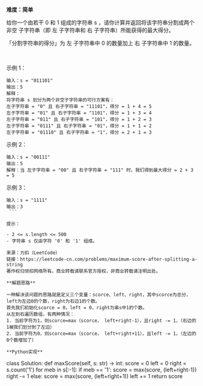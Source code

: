 **难度：简单**  

给你一个由若干 0 和 1 组成的字符串 s ，请你计算并返回将该字符串分割成两个 非空 子字符串（即 左 子字符串和 右 子字符串）所能获得的最大得分。

「分割字符串的得分」为 左 子字符串中 0 的数量加上 右 子字符串中 1 的数量。

 

示例 1：
```
输入：s = "011101"
输出：5 
解释：
将字符串 s 划分为两个非空子字符串的可行方案有：
左子字符串 = "0" 且 右子字符串 = "11101"，得分 = 1 + 4 = 5 
左子字符串 = "01" 且 右子字符串 = "1101"，得分 = 1 + 3 = 4 
左子字符串 = "011" 且 右子字符串 = "101"，得分 = 1 + 2 = 3 
左子字符串 = "0111" 且 右子字符串 = "01"，得分 = 1 + 1 = 2 
左子字符串 = "01110" 且 右子字符串 = "1"，得分 = 2 + 1 = 3
```
示例 2：
```
输入：s = "00111"
输出：5
解释：当 左子字符串 = "00" 且 右子字符串 = "111" 时，我们得到最大得分 = 2 + 3 = 5
```
示例 3：
```
输入：s = "1111"
输出：3
 ```

提示：

- 2 <= s.length <= 500
- 字符串 s 仅由字符 '0' 和 '1' 组成。

来源：力扣（LeetCode）
链接：https://leetcode-cn.com/problems/maximum-score-after-splitting-a-string
著作权归领扣网络所有。商业转载请联系官方授权，非商业转载请注明出处。  

**解题思路**  

一种解决该问题的思路就是定义三个变量：scorce、left、right，其中scorce为总分，left为左边0的个数，right为右边1的个数。  
首先我们初始化scorce = 0，left = 0，right为串s中1的个数。  
从左到右遍历数组，有两种情况：  
1. 当前字符为1，则scorce=max（scorce， left+right-1），且right -= 1，（右边的1被我们划分到了左边）
2. 当前字符为0，则scorce=max（scorce， left+right+11），且left -= 1，（左边的0个数增加了）

**Python实现**
```
class Solution:
    def maxScore(self, s: str) -> int:
        score = 0
        left = 0
        right = s.count('1')
        for meb in s[:-1]:
            if meb == '1':
                score = max(score, (left+right-1))
                right -= 1
            else:
                score = max(score, (left+right+1))
                left += 1
        return score
```